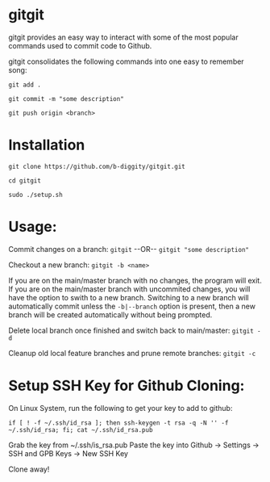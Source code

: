 # gitgit

gitgit provides an easy way to interact with some of the most popular commands used to commit code to Github.

gitgit consolidates the following commands into one easy to remember song:

`git add .`

`git commit -m "some description"`

`git push origin <branch>`

# Installation
`git clone https://github.com/b-diggity/gitgit.git`

`cd gitgit`

`sudo ./setup.sh`

# Usage:
Commit changes on a branch:
`gitgit` --OR-- `gitgit "some description"`

Checkout a new branch:
`gitgit -b <name>`

If you are on the main/master branch with no changes, the program will exit.
If you are on the main/master branch with uncommited changes, you will have the option to swith to a new branch.  Switching to a new branch will automatically commit unless the `-b|--branch` option is present, then a new branch will be created automatically without being prompted.

Delete local branch once finished and switch back to main/master:
`gitgit -d`

Cleanup old local feature branches and prune remote branches:
`gitgit -c`

# Setup SSH Key for Github Cloning:
On Linux System, run the following to get your key to add to github:

`if [ ! -f ~/.ssh/id_rsa ]; then ssh-keygen -t rsa -q -N '' -f ~/.ssh/id_rsa; fi; cat ~/.ssh/id_rsa.pub`

Grab the key from ~/.ssh/is_rsa.pub
Paste the key into Github -> Settings -> SSH and GPB Keys -> New SSH Key

Clone away!
